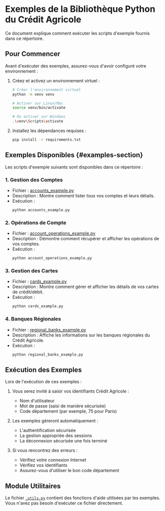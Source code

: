 # Exemples de la Bibliothèque Python du Crédit Agricole

Ce document explique comment exécuter les scripts d'exemple fournis dans ce répertoire.

## Pour Commencer

Avant d'exécuter des exemples, assurez-vous d'avoir configuré votre environnement :

1. Créez et activez un environnement virtuel :
   ```bash
   # Créer l'environnement virtuel
   python -m venv venv
   
   # Activer sur Linux/Mac
   source venv/bin/activate
   
   # Ou activer sur Windows
   .\venv\Scripts\activate
   ```

2. Installez les dépendances requises :
   ```bash
   pip install -r requirements.txt
   ```

## Exemples Disponibles {#examples-section}

Les scripts d'exemple suivants sont disponibles dans ce répertoire :

### 1. Gestion des Comptes
- Fichier : [accounts_example.py](./accounts_example.py)
- Description : Montre comment lister tous vos comptes et leurs détails.
- Exécution :
  ```bash
  python accounts_example.py
  ```

### 2. Opérations de Compte
- Fichier : [account_operations_example.py](./account_operations_example.py)
- Description : Démontre comment récupérer et afficher les opérations de vos comptes.
- Exécution :
  ```bash
  python account_operations_example.py
  ```

### 3. Gestion des Cartes
- Fichier : [cards_example.py](./cards_example.py)
- Description : Montre comment gérer et afficher les détails de vos cartes de crédit/débit.
- Exécution :
  ```bash
  python cards_example.py
  ```

### 4. Banques Régionales
- Fichier : [regional_banks_example.py](./regional_banks_example.py)
- Description : Affiche les informations sur les banques régionales du Crédit Agricole.
- Exécution :
  ```bash
  python regional_banks_example.py
  ```

## Exécution des Exemples

Lors de l'exécution de ces exemples :

1. Vous serez invité à saisir vos identifiants Crédit Agricole :
   - Nom d'utilisateur
   - Mot de passe (saisi de manière sécurisée)
   - Code département (par exemple, 75 pour Paris)

2. Les exemples géreront automatiquement :
   - L'authentification sécurisée
   - La gestion appropriée des sessions
   - La déconnexion sécurisée une fois terminé

3. Si vous rencontrez des erreurs :
   - Vérifiez votre connexion Internet
   - Vérifiez vos identifiants
   - Assurez-vous d'utiliser le bon code département

## Module Utilitaires

Le fichier [`_utils.py`](./_utils.py) contient des fonctions d'aide utilisées par les exemples. Vous n'avez pas besoin d'exécuter ce fichier directement.
